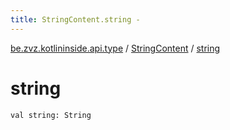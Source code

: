 ```yaml
---
title: StringContent.string - 
---
```


[be.zvz.kotlininside.api.type](../index.html) / [StringContent](index.html) / [string](./string.html)

# string

`val string: String`